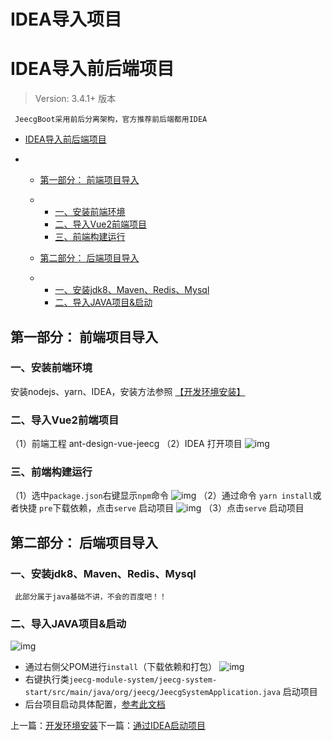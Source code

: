 # IDEA导入项目





# IDEA导入前后端项目

> Version: 3.4.1+ 版本

```
 JeecgBoot采用前后分离架构，官方推荐前后端都用IDEA
```

- [IDEA导入前后端项目](https://www.kancloud.cn/zhangdaiscott/jeecg-boot/2043873#IDEA_0)

- - [第一部分： 前端项目导入](https://www.kancloud.cn/zhangdaiscott/jeecg-boot/2043873#__9)

  - - [一、安装前端环境](https://www.kancloud.cn/zhangdaiscott/jeecg-boot/2043873#_10)
    - [二、导入Vue2前端项目](https://www.kancloud.cn/zhangdaiscott/jeecg-boot/2043873#Vue2_13)
    - [三、前端构建运行](https://www.kancloud.cn/zhangdaiscott/jeecg-boot/2043873#_19)

  - [第二部分： 后端项目导入](https://www.kancloud.cn/zhangdaiscott/jeecg-boot/2043873#__26)

  - - [一、安装jdk8、Maven、Redis、Mysql](https://www.kancloud.cn/zhangdaiscott/jeecg-boot/2043873#jdk8MavenRedisMysql_28)
    - [二、导入JAVA项目&启动](https://www.kancloud.cn/zhangdaiscott/jeecg-boot/2043873#JAVA_30)

## 第一部分： 前端项目导入

### 一、安装前端环境

安装nodejs、yarn、IDEA，安装方法参照 [【开发环境安装】](https://www.kancloud.cn/zhangdaiscott/jeecg-boot/2043872)

### 二、导入Vue2前端项目

（1）前端工程 ant-design-vue-jeecg
 （2）IDEA 打开项目
![img](https://img.kancloud.cn/75/47/7547d9a04f3a71cf48fa9939eb5e6862_650x611.png)

### 三、前端构建运行

（1）选中`package.json`右键显示`npm`命令
![img](https://img.kancloud.cn/3a/6c/3a6c92b0571c9627373f98ad7e560579_549x414.png)
 （2）通过命令 `yarn install`或者快捷 `pre`下载依赖，点击`serve` 启动项目
![img](https://img.kancloud.cn/91/c9/91c9e5d1edf4c50f92bf3084fad4a36e_652x691.png)
 （3）点击`serve` 启动项目

## 第二部分： 后端项目导入

### 一、安装jdk8、Maven、Redis、Mysql

```
 此部分属于java基础不讲，不会的百度吧！！
```

### 二、导入JAVA项目&启动

![img](https://img.kancloud.cn/ea/8b/ea8b8840938da5f8295b267af21d9af1_1397x829.png)

- 通过右侧父POM进行`install`（下载依赖和打包）
  ![img](https://img.kancloud.cn/b8/d4/b8d47c743e978c06265844393dfa7257_322x400.png)
- 右键执行类`jeecg-module-system/jeecg-system-start/src/main/java/org/jeecg/JeecgSystemApplication.java` 启动项目
- 后台项目启动具体配置，[参考此文档](https://www.kancloud.cn/zhangdaiscott/jeecg-boot/2043874)

上一篇：[开发环境安装](https://www.kancloud.cn/zhangdaiscott/jeecg-boot/2043872)下一篇：[通过IDEA启动项目](https://www.kancloud.cn/zhangdaiscott/jeecg-boot/2043874)